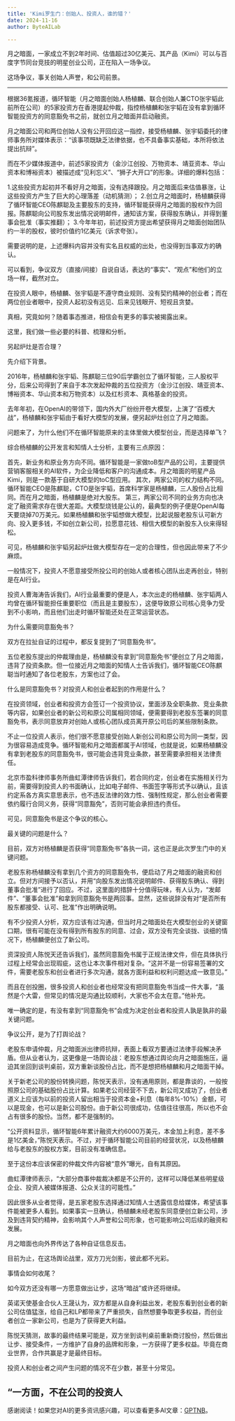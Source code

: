 ```yaml
---
title: 'Kimi罗生门：创始人、投资人，谁的错？'
date: 2024-11-16
author: ByteAILab

---
```


月之暗面，一家成立不到2年时间、估值超过30亿美元、其产品（Kimi）可以与百度字节同台竞技的明星创业公司，正在陷入一场争议。

这场争议，事关创始人声誉，和公司前景。

---


根据36氪报道，循环智能（月之暗面创始人杨植麟、联合创始人兼CTO张宇韬此前所在公司）的5家投资方在香港提起仲裁，指控杨植麟和张宇韬在没有拿到循环智能投资方的同意豁免书之前，就创立月之暗面并启动融资。

月之暗面公司和两位创始人没有公开回应这一指控，接受杨植麟、张宇韬委托的律师事务所对媒体表示：“该事项既缺乏法律依据，也不具备事实基础，本所将依法提出抗辩”。

而在不少媒体报道中，前述5家投资方（金沙江创投、万物资本、靖亚资本、华山资本和博裕资本）被描述成“见利忘义”、“狮子大开口”的形象。详细的爆料包括：

1.这些投资方起初并不看好月之暗面，没有选择跟投。月之暗面后来估值暴涨，让这些投资方产生了巨大的心理落差（动机猜测）；
2.创立月之暗面时，杨植麟获得了循环智能CEO陈麒聪及主要股东的支持，循环智能获得月之暗面的股权作为回报。陈麒聪向公司股东发出情况说明邮件，通知该方案，获得股东确认，并得到董事会批准（事实推翻）；
3.今年年初，前述投资方提出希望获得月之暗面创始团队约一半的股权，彼时价值约1亿美元（诉求夸张）。

需要说明的是，上述爆料内容并没有实名且权威的出处，也没得到当事双方的确认。

可以看到，争议双方（直接/间接）自说自话，表达的“事实”、“观点”和他们的立场一样，截然对立。

在投资人眼中，杨植麟、张宇韬是不遵守商业规则、没有契约精神的创业者；而在两位创业者眼中，投资人起初没有远见、后来见钱眼开、短视且贪婪。

真相，究竟如何？随着事态推进，相信会有更多的事实被揭露出来。

这里，我们做一些必要的科普、梳理和分析。

另起炉灶是否合理？

先介绍下背景。

2016年，杨植麟和张宇韬、陈麒聪三位90后学霸创立了循环智能，三人股权平分，后来公司得到了来自于本次发起仲裁的五位投资方（金沙江创投、靖亚资本、博裕资本、华山资本和万物资本）以及红杉资本、真格基金的投资。

去年年初，在OpenAI的带领下，国内外大厂纷纷开卷大模型，上演了“百模大战”，杨植麟和张宇韬由于看好大模型的发展，便另起炉灶创立了月之暗面。

问题来了，为什么他们不在循环智能原来的主体里做大模型创业，而是选择单飞？

综合杨植麟的公开发言和知情人士分析，主要有三点原因：

首先，新业务和原业务方向不同。循环智能是一家做toB型产品的公司，主要提供营销客服相关的AI软件，为企业降低和客户的沟通成本。月之暗面的明星产品Kimi，则是一款基于自研大模型的toC型应用。
其次，两家公司的权力结构不同。循环智能CEO是陈麒聪，CTO是张宇韬，首席科学家是杨植麟，三人股份占比相同。而在月之暗面，杨植麟是绝对大股东。
第三，两家公司不同的业务方向也决定了融资需求存在很大差距。大模型烧钱是公认的，最典型的例子便是OpenAI每天要烧掉70万美元。如果杨植麟和张宇韬想做大模型，比起说服老股东认可新方向、投入更多钱，不如创立新公司，拉愿意花钱、相信大模型的新股东入伙来得轻松。

可见，杨植麟和张宇韬另起炉灶做大模型存在一定的合理性，但也因此带来了不少麻烦。

一般情况下，投资人不愿意接受所投公司的创始人或者核心团队出走再创业，特别是在AI行业。

投资人曹海涛告诉我们，AI行业最重要的便是人，本次出走的杨植麟、张宇韬两人均曾在循环智能担任重要职位（而且是主要股东），这便导致原公司核心竞争力受到不小影响，而且他们出走时循环智能还处在正常运营状态。

为什么需要同意豁免书？

双方在拉扯自证的过程中，都反复提到了“同意豁免书”。

五位老股东提出的仲裁理由是，杨植麟没有拿到“同意豁免书”便创立了月之暗面，违背了投资条款。但一位接近月之暗面的知情人士告诉我们，循环智能CEO陈麒聪当时通知了各位老股东，方案也过了会。

什么是同意豁免书？对投资人和创业者起到的作用是什么？

在投资领域，创业者和投资方会签订一个投资协议，里面涉及全职条款、竞业条款等内容，如果创业者的新公司和原公司属相同领域，便需要得到老股东签署的同意豁免书，表示同意放弃对创始人或核心团队成员离开原公司后的某些限制条款。

不止一位投资人表示，他们很不愿意接受创始人新创公司和原公司为同一类型，因为很容易造成竞争。循环智能和月之暗面都属于AI领域，也就是说，如果杨植麟没有拿到老股东的同意豁免书，很可能会违背竞业条款，甚至需要承担相关法律责任。

北京市盈科律师事务所曲虹潭律师告诉我们，若合同约定，创业者在实施相关行为前，需要得到投资人的书面确认，比如电子邮件、书面签字等形式予以确认，且该约定系各方真实意思表示，也不违反法律的效力性、强制性规定，那么创业者需要依约履行合同义务，获得“同意豁免”，否则可能会承担违约责任。

可见，同意豁免书是这个争议的核心。

最关键的问题是什么？

目前，双方对杨植麟是否获得“同意豁免书”各执一词，这也正是此次罗生门中的关键问题。

老股东称杨植麟没有拿到几个资方的同意豁免书，便启动了月之暗面的融资和创立。但对方间接予以否认，并用“向股东发出情况说明邮件、获得股东确认、得到董事会批准”进行了回应。不过，这里面的措辞十分值得玩味，有人认为，“发邮件”、“董事会批准”和拿到同意豁免书是两回事。显然，这些说辞没有对“是否所有股东都接受、认可、批准”作出明确说明。

有不少投资人分析，双方应该有过沟通，但当时月之暗面处在大模型创业的关键窗口期，很有可能在没有得到所有股东的同意、过会，双方没有完全谈拢、谈细的情况下，杨植麟便创立了新公司。

资深投资人陈悦天还告诉我们，虽然同意豁免书属于正规法律文件，但在具体执行过程上经常会出现瑕疵，这也让本次事件相对复杂。“这并不是一份容易签署的文件，需要老股东和创业者进行多次沟通，就各方面利益和权利问题达成一致意见。”

而且在创投圈，很多投资人和创业者也经常没有把同意豁免书当成一件大事，“虽然是个大雷，但常见的情况是沟通比较顺利，大家也不会太在意。”他补充。

唯一确定的是，有没有拿到“同意豁免书”会成为决定创业者和投资人孰是孰非的最关键问题。

争议公开，是为了打舆论战？

老股东申请仲裁，月之暗面派出律师抗辩，表面上看双方要通过法律手段解决矛盾。但从业者认为，这更像是一场舆论战：老股东想通过舆论向月之暗面施压，逼迫其坐回到谈判桌前，双方重新谈股份占比，而不是想把杨植麟和月之暗面干掉。

关于新老公司的股份转换问题，陈悦天表示，没有通用原则，都是靠谈的，一般按照原公司的基础股份占比计算。如果老公司经营不下去，新公司又成功了，创业者道义上应该为以前的投资人留出相当于投资本金+利息（每年8%-10%）金额，可以是现金，也可以是新公司股份。由于新公司很成功，估值往往很高，所以也不会占有很多的股份。当然，都不是强制的。

“公开资料显示，循环智能6年累计融资大约6000万美元，本金加上利息，差不多是1亿美金，”陈悦天表示。不过，对于循环智能公司目前的经营状况，以及杨植麟给与老股东的股权方案，目前没有准确信息。

至于这份本应该保密的仲裁文件内容被“意外”曝光，自有其原因。

曲虹潭律师表示，“大部分商事仲裁裁决都是不公开的，这样可以降低某些明星级企业、投资人被媒体报道、公众关注的可能性。”

因此很多从业者觉得，是五家老股东选择通过知情人士透露信息给媒体，希望该事件能被更多人看到。如果事实一旦确认，杨植麟未经老股东同意便创立新公司，涉及到违背契约精神，会影响其个人声誉和公司形象，也可能影响公司后续的融资和发展。

月之暗面也向外界传达了各种自证信息反击。

目前为止，在这场舆论战里，双方刀光剑影，彼此都不光彩。

事情会如何收尾？

如今双方还没有哪一方愿意做出让步，这场“暗战”或许还将继续。

英诺天使基金合伙人王晟认为，双方都是从自身利益出发，老股东看到创业者的新公司估值猛涨，给自己和LP都带来了严重损失，自然想要争取更多权益，而创业者创立一家新公司，也是为了获得更大利益。

陈悦天猜测，故事的最终结果可能是，双方坐到谈判桌前重新商讨股份，然后做出让步、接受条件，一方维护了自身的品牌和形象，一方获得了更多权益。毕竟在商业世界，合作共赢是才是最终目标。

投资人和创业者之间产生问题的情况不在少数，甚至十分常见。

“一方面，不在公司的投资人
---
感谢阅读！如果您对AI的更多资讯感兴趣，可以查看更多AI文章：[GPTNB](https://gptnb.com)。